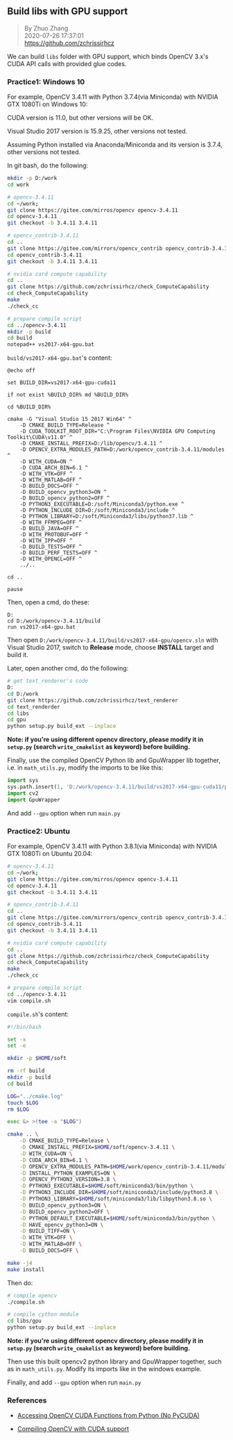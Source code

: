 ## Build libs with GPU support

>By Zhuo Zhang  
>2020-07-26 17:37:01  
>https://github.com/zchrissirhcz  


We can build `libs` folder with GPU support, which binds OpenCV 3.x's CUDA API calls with provided glue codes.

### Practice1: Windows 10
For example, OpenCV 3.4.11 with Python 3.7.4(via Miniconda) with NVIDIA GTX 1080Ti on Windows 10:

CUDA version is 11.0, but other versions will be OK.

Visual Studio 2017 version is 15.9.25, other versions not tested.

Assuming Python installed via Anaconda/Miniconda and its version is 3.7.4, other versions not tested.


In git bash, do the following:
```bash
mkdir -p D:/work
cd work

# opencv-3.4.11
cd ~/work;
git clone https://gitee.com/mirros/opencv opencv-3.4.11
cd opencv-3.4.11
git checkout -b 3.4.11 3.4.11

# opencv_contrib-3.4.11
cd ..
git clone https://gitee.com/mirrors/opencv_contrib opencv_contrib-3.4.11
cd opencv_contrib-3.4.11
git checkout -b 3.4.11 3.4.11

# nvidia card compute capability
cd ..
git clone https://github.com/zchrissirhcz/check_ComputeCapability
cd check_ComputeCapability
make
./check_cc

# prepare compile script
cd ../opencv-3.4.11
mkdir -p build
cd build
notepad++ vs2017-x64-gpu.bat
```

`build/vs2017-x64-gpu.bat`'s content:
```batch
@echo off

set BUILD_DIR=vs2017-x64-gpu-cuda11

if not exist %BUILD_DIR% md %BUILD_DIR%

cd %BUILD_DIR%

cmake -G "Visual Studio 15 2017 Win64" ^
    -D CMAKE_BUILD_TYPE=Release ^
    -D CUDA_TOOLKIT_ROOT_DIR="C:\Program Files\NVIDIA GPU Computing Toolkit\CUDA\v11.0" ^
    -D CMAKE_INSTALL_PREFIX=D:/lib/opencv/3.4.11 ^
    -D OPENCV_EXTRA_MODULES_PATH=D:/work/opencv_contrib-3.4.11/modules ^
    -D WITH_CUDA=ON ^
    -D CUDA_ARCH_BIN=6.1 ^
    -D WITH_VTK=OFF ^
    -D WITH_MATLAB=OFF ^
    -D BUILD_DOCS=OFF ^
    -D BUILD_opencv_python3=ON ^
    -D BUILD_opencv_python2=OFF ^
    -D PYTHON3_EXECUTABLE=D:/soft/Miniconda3/python.exe ^
    -D PYTHON_INCLUDE_DIR=D:/soft/Miniconda3/include ^
    -D PYTHON_LIBRARY=D:/soft/Miniconda3/libs/python37.lib ^
    -D WITH_FFMPEG=OFF ^
    -D BUILD_JAVA=OFF ^
    -D WITH_PROTOBUF=OFF ^
    -D WITH_IPP=OFF ^
    -D BUILD_TESTS=OFF ^
    -D BUILD_PERF_TESTS=OFF ^
    -D WITH_OPENCL=OFF ^
    ../..

cd ..

pause
```

Then, open a cmd, do these:
```batch
D:
cd D:/work/opencv-3.4.11/build
run vs2017-x64-gpu.bat
```

Then open `D:/work/opencv-3.4.11/build/vs2017-x64-gpu/opencv.sln` with Visual Studio 2017, switch to **Release** mode, choose **INSTALL** target and build it.

Later, open another cmd, do the following:
```bash
# get text_renderer's code
D:
cd D:/work
git clone https://github.com/zchrissirhcz/text_renderer
cd text_renderder
cd libs
cd gpu
python setup.py build_ext --inplace
```

**Note: if you're using different opencv directory, please modify it in `setup.py` (search `write_cmakelist` as keyword) before building.**

Finally, use the compiled OpenCV Python lib and GpuWrapper lib together, i.e. in `math_utils.py`, modify the imports to be like this:
```Python
import sys
sys.path.insert(1, 'D:/work/opencv-3.4.11/build/vs2017-x64-gpu-cuda11/python_loader')
import cv2
import GpuWrapper
```

And add `--gpu` option when run `main.py`


### Practice2: Ubuntu
For example, OpenCV 3.4.11 with Python 3.8.1(via Miniconda) with NVIDIA GTX 1080Ti on Ubuntu 20.04:

```bash
# opencv-3.4.11
cd ~/work;
git clone https://gitee.com/mirros/opencv opencv-3.4.11
cd opencv-3.4.11
git checkout -b 3.4.11 3.4.11

# opencv_contrib-3.4.11
cd ..
git clone https://gitee.com/mirrors/opencv_contrib opencv_contrib-3.4.11
cd opencv_contrib-3.4.11
git checkout -b 3.4.11 3.4.11

# nvidia card compute capability
cd ..
git clone https://github.com/zchrissirhcz/check_ComputeCapability
cd check_ComputeCapability
make
./check_cc

# prepare compile script
cd ../opencv-3.4.11
vim compile.sh
```

`compile.sh`'s content:
```bash
#!/bin/bash

set -x
set -e

mkdir -p $HOME/soft

rm -rf build
mkdir -p build
cd build

LOG="../cmake.log"
touch $LOG
rm $LOG

exec &> >(tee -a "$LOG")

cmake .. \
    -D CMAKE_BUILD_TYPE=Release \
    -D CMAKE_INSTALL_PREFIX=$HOME/soft/opencv-3.4.11 \
    -D WITH_CUDA=ON \
    -D CUDA_ARCH_BIN=6.1 \
    -D OPENCV_EXTRA_MODULES_PATH=$HOME/work/opencv_contrib-3.4.11/modules \
    -D INSTALL_PYTHON_EXAMPLES=ON \
    -D OPENCV_PYTHON3_VERSION=3.8 \
    -D PYTHON3_EXECUTABLE=$HOME/soft/miniconda3/bin/python \
    -D PYTHON3_INCLUDE_DIR=$HOME/soft/miniconda3/include/python3.8 \
    -D PYTHON3_LIBRARY=$HOME/soft/miniconda3/lib/libpython3.8.so \
    -D BUILD_opencv_python3=ON \
    -D BUILD_opencv_python2=OFF \
    -D PYTHON_DEFAULT_EXECUTABLE=$HOME/soft/miniconda3/bin/python \
    -D HAVE_opencv_python3=ON \
    -D BUILD_TIFF=ON \
    -D WITH_VTK=OFF \
    -D WITH_MATLAB=OFF \
    -D BUILD_DOCS=OFF \

make -j4
make install
```

Then do:
```bash
# compile opencv
./compile.sh

# compile cython module
cd libs/gpu
python setup.py build_ext --inplace
```

**Note: if you're using different opencv directory, please modify it in `setup.py` (search `write_cmakelist` as keyword) before building.**

Then use this built opencv2 python library and GpuWrapper together, such as in `math_utils.py`. Modify its imports like in the windows example.

Finally, and add `--gpu` option when run `main.py`

### References
- [Accessing OpenCV CUDA Functions from Python (No PyCUDA)](https://stackoverflow.com/questions/42125084/accessing-opencv-cuda-functions-from-python-no-pycuda)

- [Compiling OpenCV with CUDA support](https://www.pyimagesearch.com/2016/07/11/compiling-opencv-with-cuda-support/)

